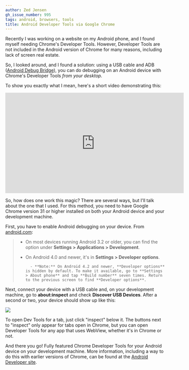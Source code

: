 ```yaml
---
author: Zed Jensen
gh_issue_number: 995
tags: android, browsers, tools
title: Android Developer Tools via Google Chrome
---
```


Recently I was working on a website on my Android phone, and I found myself needing Chrome's Developer Tools. However, Developer Tools are not included in the Android version of Chrome for many reasons, including lack of screen real estate.

So, I looked around, and I found a solution: using a USB cable and ADB ([Android Debug Bridge](http://developer.android.com/tools/help/adb.html)), you can do debugging on an Android device with Chrome's Developer Tools *from your desktop.*

To show you exactly what I mean, here's a short video demonstrating this:

<div class="separator" style="clear: both; text-align: center;">
<iframe width="560" height="315" src="https://www.youtube-nocookie.com/embed/ut7NWQZVXEk?rel=0" frameborder="0" allowfullscreen></iframe>
</div>

So, how does one work this magic? There are several ways, but I'll talk about the one that I used. For this method, you need to have Google Chrome version 31 or higher installed on both your Android device and your development machine.

First, you have to enable Android debugging on your device. From [android.com](http://developer.android.com/tools/device.html):

> - On most devices running Android 3.2 or older, you can find the option under
>         **Settings > Applications > Development**.
> - On Android 4.0 and newer, it's in **Settings > Developer options**.
>
>         - **Note:** On Android 4.2 and newer, **Developer options** is hidden by default. To make it available, go to **Settings > About phone** and tap **Build number** seven times. Return to the previous screen to find **Developer options**.

Next, connect your device with a USB cable and, on your development machine, go to **about:inspect** and check **Discover USB Devices**. After a second or two, your device should show up like this:

<a href="/blog/2014/06/11/android-developer-tools-via-google/image-0-big.jpeg" imageanchor="1"><img border="0" src="/blog/2014/06/11/android-developer-tools-via-google/image-0.jpeg"/></a>

To open Dev Tools for a tab, just click "inspect" below it. The buttons next to "inspect" only appear for tabs open in Chrome, but you can open Developer Tools for any app that uses WebView, whether it's in Chrome or not.

And there you go! Fully featured Chrome Developer Tools for your Android device on your development machine. More information, including a way to do this with earlier versions of Chrome, can be found at the [Android Developer site](https://developer.chrome.com/devtools/docs/remote-debugging).
